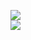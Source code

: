 [![](https://img.shields.io/badge/Made%20With-Github%20Spray-lightgrey.svg?style=for-the-badge&logo=github)](https://github.com/Annihil/github-spray#7049)  
[![](https://i.imgur.com/2DrTn0Z.gif)](https://github.com/Annihil/github-spray)